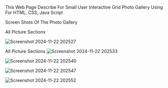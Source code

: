 This Web Page Describe For Small User Interactive Grid Photo Gallery Using For HTML, CSS, Java Script

Screen Shots Of The Photo Gallery

All Picture Sections

![Screenshot 2024-11-22 202527](https://github.com/user-attachments/assets/d1184823-a39b-4be6-93a1-7d81b393e130)

All Picture Sections
![Screenshot 2024-11-22 202533](https://github.com/user-attachments/assets/c2e47537-816d-4268-b45e-42c197615e4b)

![Screenshot 2024-11-22 202540](https://github.com/user-attachments/assets/bb76535b-d6c9-4ad5-a8d6-ce8dbefbf07e)

![Screenshot 2024-11-22 202547](https://github.com/user-attachments/assets/741b767d-36d6-4fc9-966a-d01bdacf3163)

![Screenshot 2024-11-22 202552](https://github.com/user-attachments/assets/4cd72e11-de89-4451-a5b7-90772c94a749)


